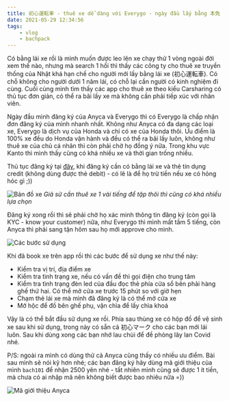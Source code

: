 ```yaml
---
title: 初心運転車 - thuê xe dễ dàng với Everygo - ngày đầu lấy bằng 本免
date: 2021-05-29 12:34:56
tags:
    - vlog
    - bachpack
---
```

Có bằng lái xe rồi là mình muốn được leo lên xe chạy thử 1 vòng ngoài đời xem thế nào, nhưng mà search 1 hồi thì thấy các công ty cho thuê xe truyền thống của Nhật khá hạn chế cho người mới lấy bằng lái xe (初心運転車). Có chỗ không cho người dưới 1 năm lái, có chỗ lại cần người có kinh nghiệm đi cùng. Cuối cùng mình tìm thấy các app cho thuê xe theo kiểu Carsharing có thủ tục đơn giản, có thể ra bãi lấy xe mà không cần phải tiếp xúc với nhân viên.

Ngày đầu mình đăng ký của Anyca và Everygo thì có Everygo là chấp nhận đơn đăng ký của mình nhanh nhất. Không như Anyca có đa dạng các loại xe, Everygo là dịch vụ của Honda và chỉ có xe của Honda thôi. Ưu điểm là 100% xe đều do Honda vận hành và đều có thể ra bãi lấy luôn, không như thuê xe của chủ cá nhân thì còn phải chờ họ đồng ý nữa. Trong khu vực Kanto thì mình thấy cũng có khá nhiều xe và thời gian trống nhiều.

<!-- more -->

Thủ tục đăng ký tại [đây](https://www.honda.co.jp/everygo/howtouse/), khi đăng ký cần có bằng lái xe và thẻ tín dụng credit (không dùng được thẻ debit) - có lẽ là để họ trừ tiền nếu xe có hỏng hóc gì ;))

![Bản đồ xe](https://i.imgur.com/r8dlpsb.jpg)
_Giả sử cần thuê xe 1 vài tiếng để tập thôi thì cũng có khá nhiều lựa chọn_ 

Đăng ký xong rồi thì sẽ phải chờ họ xác minh thông tin đăng ký (còn gọi là KYC - know your customer) nữa, như Everygo thì mình mất tầm 5 tiếng, còn Anyca thì phải sang tận hôm sau họ mới approve cho mình.

![Các bước sử dụng](https://i.imgur.com/yS4FtiK.png)

Khi đã book xe trên app rồi thì các bước để sử dụng xe như thế này:
- Kiểm tra vị trí, địa điểm xe
- Kiểm tra tình trạng xe, nếu có vấn đề thì gọi điện cho trung tâm 
- Kiểm tra tình trạng đèn led của đầu đọc thẻ phía cửa sổ bên phải hàng ghế thứ hai. Có thể mở cửa xe trước 15 phút so với giờ hẹn   
- Chạm thẻ lái xe mà mình đã đăng ký là có thể mở cửa xe
- Mở hộc để đồ bên ghế phụ, vặn chìa để lấy chìa khoá

Vậy là có thể bắt đầu sử dụng xe rồi. Phía sau thùng xe có hộp đồ để vệ sinh xe sau khi sử dụng, trong này có sẵn cả 初心マーク cho các bạn mới lái luôn. Sau khi dùng xong các bạn nhớ lau chùi để đề phòng lây lan Covid nhé.

P/S: ngoài ra mình có dùng thử cả Anyca cũng thấy có nhiều ưu điểm. Bài sau mình sẽ nói kỹ hơn nhé; các bạn đăng ký hãy dùng mã giới thiệu của mình `bach101` để nhận 2500 yên nhé - tất nhiên mình cũng sẽ được 1 ít tiền, mà chưa có ai nhập mã nên không biết được bao nhiêu nữa =))

![Mã giới thiệu Anyca](https://i.imgur.com/fVSd40Y.jpg)
